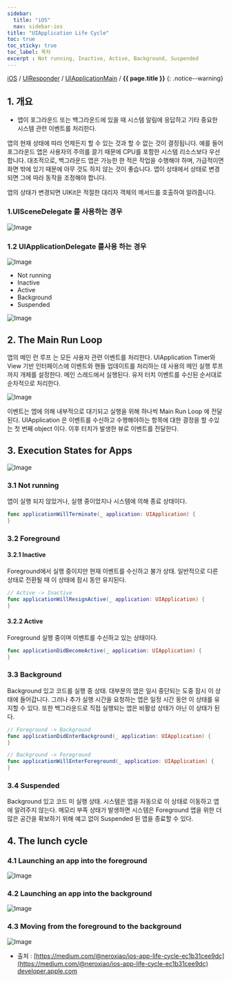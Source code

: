 ```yaml
---
sidebar:
  title: "iOS"
  nav: sidebar-ios
title: "UIApplication Life Cycle"
toc: true
toc_sticky: true
toc_label: 목차
excerpt : Not running, Inactive, Active, Background, Suspended
---
```

[iOS](/ios/) / [UIResponder](/ios/uiresponder/) / [UIApplicationMain](/ios/uiresponder/uiapplicationmain/)  / **{{ page.title }}**
{: .notice--warning}

## 1. 개요
- 앱이 포그라운드 또는 백그라운드에 있을 때 시스템 알림에 응답하고 기타 중요한 시스템 관련 이벤트를 처리한다.

앱의 현재 상태에 따라 언제든지 할 수 있는 것과 할 수 없는 것이 결정됩니다. 예를 들어 포그라운드 앱은 사용자의 주의를 끌기 때문에 CPU를 포함한 시스템 리소스보다 우선합니다. 대조적으로, 백그라운드 앱은 가능한 한 적은 작업을 수행해야 하며, 가급적이면 화면 밖에 있기 때문에 아무 것도 하지 않는 것이 좋습니다. 앱이 상태에서 상태로 변경되면 그에 따라 동작을 조정해야 합니다.

앱의 상태가 변경되면 UIKit은 적절한 대리자 객체의 메서드를 호출하여 알려줍니다.

### 1.UISceneDelegate 를 사용하는 경우
![Image](https://docs-assets.developer.apple.com/published/61283402a3/024b99c5-4ab6-4ee0-bb41-6e6426ec6a64.png)

### 1.2 UIApplicationDelegate 를사용 하는 경우

![Image](https://docs-assets.developer.apple.com/published/c63cd35863/4d403429-fa30-4706-863f-5e3617ee21d0.png)

- Not running
- Inactive 
- Active 
- Background 
- Suspended

![Image](https://miro.medium.com/max/1400/1*n8zDfF0RCd3keeFqAqWBGA.png)

## 2. The Main Run Loop
앱의 메인 런 루프 는 모든 사용자 관련 이벤트를 처리한다. UIApplication Timer와 View 기반 인터페이스에 이벤트와 핸들 업데이트를 처리하는 데 사용의 메인 실행 루프까지 개체를 설정한다. 메인 스레드에서 실행된다. 유저 터치 이벤트를 수신된 순서대로 순차적으로 처리한다.


![Image](https://miro.medium.com/max/700/1*oDckiqvUj_95hNrFliDisw.png)

이벤트는 앱에 의해 내부적으로 대기되고 실행을 위해 하나씩 Main Run Loop 에 전달된다. UIApplication 은 이벤트를 수신하고 수행해야하는 항목에 대한 결정을 할 수있는 첫 번째 object 이다. 이후 터치가 발생한 뷰로 이벤트를 전달한다.

## 3. Execution States for Apps

![Image](https://miro.medium.com/max/700/1*6V0s6gR2wV81LXMAbpte6A.png)



### 3.1 Not running
앱이 실행 되지 않았거나, 실행 중이었지나 시스템에 의해 종료 상태이다.
```swift
func applicationWillTerminate(_ application: UIApplication) {
}
```

### 3.2 Foreground
#### 3.2.1 Inactive
Foreground에서 실행 중이지만 현재 이벤트를 수신하고 불가 상태. 
일반적으로 다른 상태로 전환될 때 이 상태에 잠시 동안 유지된다.
```swift
// Active -> Inactive
func applicationWillResignActive(_ application: UIApplication) {
}
```

#### 3.2.2 Active
Foreground 실행 중이며 이벤트를 수신하고 있는 상태이다.
```swift
func applicationDidBecomeActive(_ application: UIApplication) {
}
```

### 3.3 Background
Background 있고 코드를 실행 중 상태. 대부분의 앱은 일시 중단되는 도중 잠시 이 상태에 들어갑니다. 그러나 추가 실행 시간을 요청하는 앱은 일정 시간 동안 이 상태를 유지할 수 있다. 또한 백그라운드로 직접 실행되는 앱은 비활성 상태가 아닌 이 상태가 된다.

```swift
// Foreground -> Background
func applicationDidEnterBackground(_ application: UIApplication) {
}
```

```swift
// Background -> Foreground
func applicationWillEnterForeground(_ application: UIApplication) {
}
```

### 3.4 Suspended
Background 있고 코드 미 실행 상태. 시스템은 앱을 자동으로 이 상태로 이동하고 앱에 알려주지 않는다.  메모리 부족 상태가 발생하면 시스템은 Foreground 앱을 위한 더 많은 공간을 확보하기 위해 예고 없이 Suspended 된 앱을 종료할 수 있다.

## 4. The lunch cycle
### 4.1 Launching an app into the foreground
![Image](https://miro.medium.com/max/700/1*0XS9grFLWcz6Quzdu5syGw.png)
### 4.2 Launching an app into the background
![Image](https://miro.medium.com/max/700/1*5LKm3FR67tuGYEeh_eDgIA.png)
### 4.3 Moving from the foreground to the background
![Image](https://miro.medium.com/max/700/1*xPCYq-6QcCR8FvB1L1_jfw.png)

- 출처 : [https://medium.com/@neroxiao/ios-app-life-cycle-ec1b31cee9dc](https://medium.com/@neroxiao/ios-app-life-cycle-ec1b31cee9dc)
[developer.apple.com](https://developer.apple.com/documentation/uikit/app_and_environment/managing_your_app_s_life_cycle)
